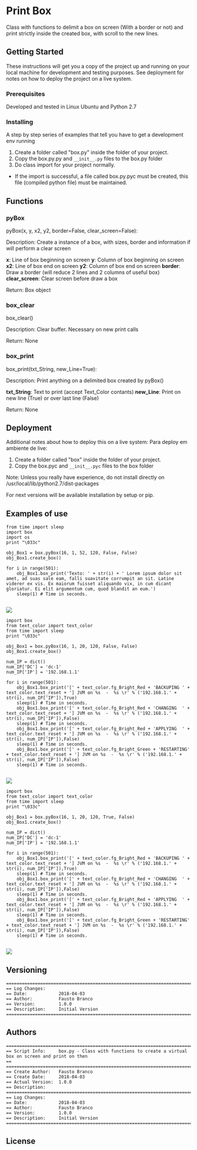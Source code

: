 # Print Box

Class with functions to delimit a box on screen (With a border or not) and print strictly inside the created box, with scroll to the new lines.

## Getting Started

These instructions will get you a copy of the project up and running on your local machine for development and testing purposes. See deployment for notes on how to deploy the project on a live system.

### Prerequisites

Developed and tested in Linux Ubuntu and Python 2.7


### Installing

A step by step series of examples that tell you have to get a development env running

1. Create a folder called "box.py" inside the folder of your project.
2. Copy the box.py.py and `__init__.py` files to the box.py folder
3. Do class import for your project normally.

* If the import is successful, a file called box.py.pyc must be created, this file (compiled python file) must be maintained.

## Functions
### pyBox

pyBox(x, y, x2, y2, border=False, clear_screen=False):

Description: Create a instance of a box, with sizes, border and information if will perform a clear screen


**x**: Line of box beginning on screen
**y**: Column of box beginning on screen
**x2**: Line of box end on screen
**y2**: Column of box end on screen
**border**: Draw a border (will reduce 2 lines and 2 columns of useful box)
**clear_screen**: Clear screen before draw a box

Return: Box object

### box_clear

box_clear()

Description: Clear buffer. Necessary on new print calls

Return: None

### box_print

box_print(txt_String, new_Line=True):


Description: Print anything on a delimited box created by pyBox()

**txt_String**: Text to print (accept Text_Color contants)
**new_Line**: Print on new line (True) or over last line (False)
  
Return: None
              
## Deployment

Additional notes about how to deploy this on a live system:
Para deploy em ambiente de live:
1) Create a folder called "box" inside the folder of your project.
2) Copy the box.pyc and `__init__.pyc` files to the box folder

Note: Unless you really have experience, do not install directly on /usr/local/lib/python2.7/dist-packages

For next versions will be available installation by setup or pip.

## Examples of use

```
from time import sleep
import box
import os 
print "\033c"

obj_Box1 = box.pyBox(16, 1, 52, 120, False, False)        
obj_Box1.create_box()

for i in range(501):
    obj_Box1.box_print('Texto: ' + str(i) + ' Lorem ipsum dolor sit amet, ad suas sale eam, falli suavitate corrumpit an sit. Latine viderer ex vis. Ex maiorum fuisset aliquando vix, in cum dicant gloriatur. Ei elit argumentum cum, quod blandit an eum.')
    sleep(1) # Time in seconds.
    
```

[![](Capture2.PNG)](Capture2.PNG)


```
import box
from text_color import text_color
from time import sleep
print "\033c"    

obj_Box1 = box.pyBox(16, 1, 20, 120, False, False)        
obj_Box1.create_box()

num_IP = dict()
num_IP['DC'] = 'dc-1'
num_IP['IP'] = '192.168.1.1'

for i in range(501):
    obj_Box1.box_print('[' + text_color.fg_Bright_Red + 'BACKUPING ' + text_color.text_reset + '] JVM on %s  -  %s \r' % ('192.168.1.' + str(i), num_IP['IP']),True)
    sleep(1) # Time in seconds.
    obj_Box1.box_print('[' + text_color.fg_Bright_Red + 'CHANGING  ' + text_color.text_reset + '] JVM on %s  -  %s \r' % ('192.168.1.' + str(i), num_IP['IP']),False)
    sleep(1) # Time in seconds.
    obj_Box1.box_print('[' + text_color.fg_Bright_Red + 'APPLYING  ' + text_color.text_reset + '] JVM on %s  -  %s \r' % ('192.168.1.' + str(i), num_IP['IP']),False)
    sleep(1) # Time in seconds.
    obj_Box1.box_print('[' + text_color.fg_Bright_Green + 'RESTARTING' + text_color.text_reset + '] JVM on %s  -  %s \r' % ('192.168.1.' + str(i), num_IP['IP']),False)
    sleep(1) # Time in seconds.
     
```
[![](Capture.PNG)](Capture.PNG)

```
import box
from text_color import text_color
from time import sleep
print "\033c"    

obj_Box1 = box.pyBox(16, 1, 20, 120, True, False)        
obj_Box1.create_box()

num_IP = dict()
num_IP['DC'] = 'dc-1'
num_IP['IP'] = '192.168.1.1'

for i in range(501):
    obj_Box1.box_print('[' + text_color.fg_Bright_Red + 'BACKUPING ' + text_color.text_reset + '] JVM on %s  -  %s \r' % ('192.168.1.' + str(i), num_IP['IP']),True)
    sleep(1) # Time in seconds.
    obj_Box1.box_print('[' + text_color.fg_Bright_Red + 'CHANGING  ' + text_color.text_reset + '] JVM on %s  -  %s \r' % ('192.168.1.' + str(i), num_IP['IP']),False)
    sleep(1) # Time in seconds.
    obj_Box1.box_print('[' + text_color.fg_Bright_Red + 'APPLYING  ' + text_color.text_reset + '] JVM on %s  -  %s \r' % ('192.168.1.' + str(i), num_IP['IP']),False)
    sleep(1) # Time in seconds.
    obj_Box1.box_print('[' + text_color.fg_Bright_Green + 'RESTARTING' + text_color.text_reset + '] JVM on %s  -  %s \r' % ('192.168.1.' + str(i), num_IP['IP']),False)
    sleep(1) # Time in seconds.
     
```

[![](Capture3.PNG)](Capture3.PNG)

## Versioning
```
=======================================================================================
== Log Changes:
== Date:            2018-04-03
== Author:          Fausto Branco
== Version:         1.0.0
== Description:     Initial Version
=======================================================================================
```
## Authors
```
=======================================================================================
== Script Info:		box.py - Class with functions to create a virtual box on screen and print on then
==
=======================================================================================
== Create Author:	Fausto Branco
== Create Date:		2018-04-03
== Actual Version:  1.0.0
== Description:		
=======================================================================================
== Log Changes:
== Date:            2018-04-03
== Author:          Fausto Branco
== Version:         1.0.0
== Description:     Initial Version
=======================================================================================
```
## License




